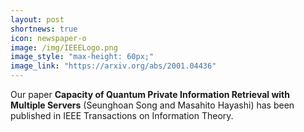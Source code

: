```yaml
---
layout: post
shortnews: true
icon: newspaper-o
image: /img/IEEELogo.png
image_style: "max-height: 60px;"
image_link: "https://arxiv.org/abs/2001.04436"
---
```


Our paper **Capacity of Quantum Private Information Retrieval with Multiple Servers** (‪Seunghoan Song and Masahito Hayashi) has been published in IEEE Transactions on Information Theory.

